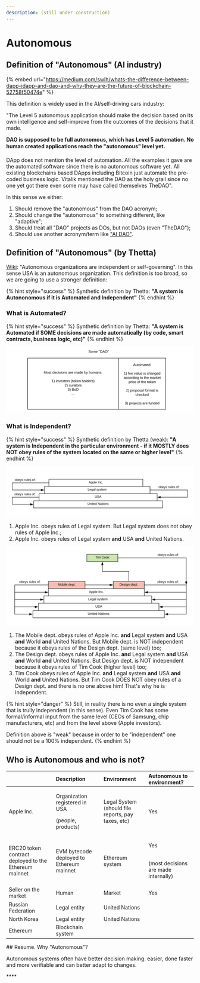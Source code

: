 ```yaml
---
description: (still under construction)
---
```


# Autonomous

## Definition of "Autonomous" \(AI industry\)

{% embed url="https://medium.com/swlh/whats-the-difference-between-dapp-idapp-and-dao-and-why-they-are-the-future-of-blockchain-52758f50474e" %}

This definition is widely used in the AI/self-driving cars industry:

"The Level 5 autonomous application should make the decision based on its own intelligence and self-improve from the outcomes of the decisions that it made.

**DAO is supposed to be full autonomous, which has Level 5 automation. No human created applications reach the "autonomous" level yet.**

DApp does not mention the level of automation. All the examples it gave are the automated software since there is no autonomous software yet. All existing blockchains based DApps including Bitcoin just automate the pre-coded business logic. Vitalik mentioned the DAO as the holy grail since no one yet got there even some may have called themselves TheDAO". 

In this sense we either:

1. Should remove the "autonomous" from the DAO acronym;
2. Should change the "autonomous" to something different, like "adaptive";
3. Should treat all "DAO" projects as DOs, but not DAOs \(even "TheDAO"\);
4. Should use another acronym/term like ["AI DAO"](https://medium.com/@trentmc0/ai-daos-and-three-paths-to-get-there-cfa0a4cc37b8). 

## Definition of "Autonomous" \(by Thetta\)

[Wiki](https://en.wikipedia.org/wiki/Autonomy): "Autonomous organizations are independent or self-governing". In this sense USA is an autonomous organization. This definition is too broad, so we are going to use a stronger definition:

{% hint style="success" %}
Synthetic definition by Thetta: **"A system is Autononomous if it is Automated and Independent"**
{% endhint %}

### **What is Automated?**

{% hint style="success" %}
Synthetic definition by Thetta: **"A system is Automated if SOME decisions are made automatically \(by code, smart contracts, business logic, etc\)"**
{% endhint %}

![](../.gitbook/assets/automated2.png)

### **What is Independent?**

{% hint style="success" %}
Synthetic definition by Thetta \(weak\): **"A system is Independent in the particular environment - if it MOSTLY does NOT obey rules of the system located on the same or higher level"**
{% endhint %}

![](../.gitbook/assets/a1.png)

1. Apple Inc. obeys rules of Legal system. But Legal system does not obey rules of Apple Inc.; 
2. Apple Inc. obeys rules of Legal system **and** USA **and** United Nations.

![](../.gitbook/assets/a2%20%281%29.png)

1. The Mobile dept. obeys rules of Apple Inc. **and** Legal system **and** USA **and** World **and** United Nations.  But Mobile dept. is NOT independent because it obeys rules of the Design dept. \(same level\) too; 
2. The Design dept. obeys rules of Apple Inc. **and** Legal system **and** USA **and** World **and** United Nations. But Design dept. is NOT independent because it obeys rules of Tim Cook \(higher level\) too; 
3. Tim Cook obeys rules of Apple Inc. **and** Legal system **and** USA **and** World **and** United Nations. But Tim Cook DOES NOT obey rules of a Design dept. and there is no one above him! That's why he is independent.

{% hint style="danger" %}
Still, in reality there is no even a single system that is trully independent \(in this sense\). Even Tim Cook has some formal/informal input from the same level \(CEOs of Samsung, chip manufacturers, etc\) and from the level above \(Apple investors\).

Definition above is "weak" because in order to be "independent" one should not be a 100% independent.
{% endhint %}

## Who is Autonomous and who is not?

<table>
  <thead>
    <tr>
      <th style="text-align:left"></th>
      <th style="text-align:left">Description</th>
      <th style="text-align:left">Environment</th>
      <th style="text-align:left">Autonomous to environment?</th>
    </tr>
  </thead>
  <tbody>
    <tr>
      <td style="text-align:left">Apple Inc.</td>
      <td style="text-align:left">
        <p>Organization registered in USA</p>
        <p>(people, products)</p>
      </td>
      <td style="text-align:left">Legal System
        <br />(should file reports, pay taxes, etc)</td>
      <td style="text-align:left">Yes</td>
    </tr>
    <tr>
      <td style="text-align:left">ERC20 token contract deployed to the Ethereum mainnet</td>
      <td style="text-align:left">EVM bytecode deployed to Ethereum mainnet</td>
      <td style="text-align:left">Ethereum system</td>
      <td style="text-align:left">
        <p>Yes</p>
        <p>
          <br />(most decisions are made internally)</p>
      </td>
    </tr>
    <tr>
      <td style="text-align:left">Seller on the market</td>
      <td style="text-align:left">Human</td>
      <td style="text-align:left">Market</td>
      <td style="text-align:left">Yes</td>
    </tr>
    <tr>
      <td style="text-align:left">Russian Federation</td>
      <td style="text-align:left">Legal entity</td>
      <td style="text-align:left">United Nations</td>
      <td style="text-align:left"></td>
    </tr>
    <tr>
      <td style="text-align:left">North Korea</td>
      <td style="text-align:left">Legal entity</td>
      <td style="text-align:left">United Nations</td>
      <td style="text-align:left"></td>
    </tr>
    <tr>
      <td style="text-align:left">Ethereum</td>
      <td style="text-align:left">Blockchain system</td>
      <td style="text-align:left"></td>
      <td style="text-align:left"></td>
    </tr>
  </tbody>
</table>## Resume. Why "Autonomous"?

Autonomous systems often have better decision making: easier, done faster and more verifiable and can better adapt to changes.



\*\*\*\*

